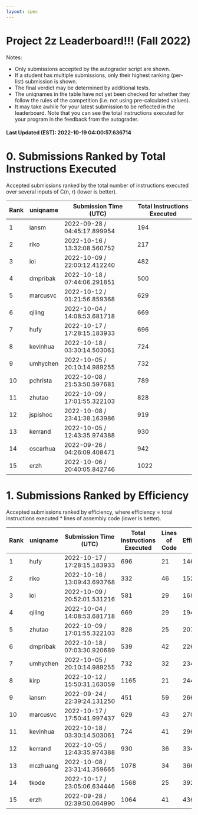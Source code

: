 ```yaml
---
layout: spec
---
```


Project 2z Leaderboard!!! (Fall 2022)
==============================
Notes:
- Only submissions accepted by the autograder script are shown.
- If a student has multiple submissions, only their highest ranking (per-list) submission is shown.
- The final verdict may be determined by additional tests.
- The uniqnames in the table have not yet been checked for whether they follow the rules of the competition (i.e. not using pre-calculated values).
- It may take awhile for your latest submission to be reflected in the leaderboard. Note that you can see the total instructions executed for your program in the feedback from the autograder.


#### Last Updated (EST): 2022-10-19 04:00:57.636714

# 0. Submissions Ranked by Total Instructions Executed
Accepted submissions ranked by the total number of instructions executed over several inputs of C(n, r) (lower is better).

| Rank  | uniqname | Submission Time (UTC) | Total Instructions Executed |
|---|---|---|---|
| 1 | iansm | 2022-09-28 / 04:45:17.899954 | 194 |
| 2 | riko | 2022-10-16 / 13:32:08.560752 | 217 |
| 3 | ioi | 2022-10-09 / 22:00:12.412240 | 482 |
| 4 | dmpribak | 2022-10-18 / 07:44:06.291851 | 500 |
| 5 | marcusvc | 2022-10-12 / 01:21:56.859368 | 629 |
| 6 | qiling | 2022-10-04 / 14:08:53.681718 | 669 |
| 7 | hufy | 2022-10-17 / 17:28:15.183933 | 696 |
| 8 | kevinhua | 2022-10-18 / 03:30:14.503061 | 724 |
| 9 | umhychen | 2022-10-05 / 20:10:14.989255 | 732 |
| 10 | pchrista | 2022-10-08 / 21:53:50.597681 | 789 |
| 11 | zhutao | 2022-10-09 / 17:01:55.322103 | 828 |
| 12 | jspishoc | 2022-10-08 / 23:41:38.163986 | 919 |
| 13 | kerrand | 2022-10-05 / 12:43:35.974388 | 930 |
| 14 | oscarhua | 2022-09-26 / 04:26:09.408471 | 942 |
| 15 | erzh | 2022-10-06 / 20:40:05.842746 | 1022 |


# 1. Submissions Ranked by Efficiency
Accepted submissions ranked by efficiency, where efficiency = total instructions executed * lines of assembly code (lower is better).

| Rank  | uniqname | Submission Time (UTC) | Total Instructions Executed |Lines of Code | Efficiency |
|---|---|---|---|---|---|
| 1 | hufy | 2022-10-17 / 17:28:15.183933 | 696 | 21 | 14616 |
| 2 | riko | 2022-10-16 / 13:09:43.693768 | 332 | 46 | 15272 |
| 3 | ioi | 2022-10-09 / 20:52:01.531216 | 581 | 29 | 16849 |
| 4 | qiling | 2022-10-04 / 14:08:53.681718 | 669 | 29 | 19401 |
| 5 | zhutao | 2022-10-09 / 17:01:55.322103 | 828 | 25 | 20700 |
| 6 | dmpribak | 2022-10-18 / 07:03:30.920689 | 539 | 42 | 22638 |
| 7 | umhychen | 2022-10-05 / 20:10:14.989255 | 732 | 32 | 23424 |
| 8 | kirp | 2022-10-12 / 15:50:31.163059 | 1165 | 21 | 24465 |
| 9 | iansm | 2022-09-24 / 22:39:24.131250 | 451 | 59 | 26609 |
| 10 | marcusvc | 2022-10-17 / 17:50:41.997437 | 629 | 43 | 27047 |
| 11 | kevinhua | 2022-10-18 / 03:30:14.503061 | 724 | 41 | 29684 |
| 12 | kerrand | 2022-10-05 / 12:43:35.974388 | 930 | 36 | 33480 |
| 13 | mczhuang | 2022-10-08 / 23:31:41.359665 | 1078 | 34 | 36652 |
| 14 | tkode | 2022-10-17 / 23:05:06.634446 | 1568 | 25 | 39200 |
| 15 | erzh | 2022-09-28 / 02:39:50.064990 | 1064 | 41 | 43624 |


